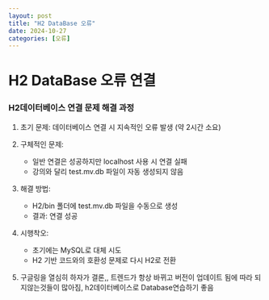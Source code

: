 ```yaml
---
layout: post
title: "H2 DataBase 오류"
date: 2024-10-27
categories: [오류]
---
```


# H2 DataBase 오류 연결

### H2데이터베이스 연결 문제 해결 과정

1. 초기 문제: 데이터베이스 연결 시 지속적인 오류 발생 (약 2시간 소요)
2. 구체적인 문제:

    - 일반 연결은 성공하지만 localhost 사용 시 연결 실패
    - 강의와 달리 test.mv.db 파일이 자동 생성되지 않음
3. 해결 방법:

    - H2/bin 폴더에 test.mv.db 파일을 수동으로 생성
    - 결과: 연결 성공
4. 시행착오:

    - 초기에는 MySQL로 대체 시도
    - H2 기반 코드와의 호환성 문제로 다시 H2로 전환
5. 구글링을 열심히 하자가 결론,, 트렌드가 항상 바뀌고 버전이 업데이트 됨에 따라 되지않는것들이 많아짐,
h2데이터베이스로 Database연습하기 좋음